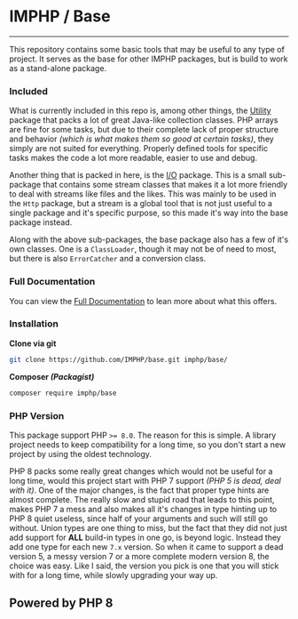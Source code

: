 # IMPHP / Base
____

This repository contains some basic tools that may be useful to any type of project. It serves as the base for other IMPHP packages, but is build to work as a stand-alone package.

### Included

What is currently included in this repo is, among other things, the [Utility](src/util/) package that packs a lot of great Java-like collection classes. PHP arrays are fine for some tasks, but due to their complete lack of proper structure and behavior _(which is what makes them so good at certain tasks)_, they simply are not suited for everything. Properly defined tools for specific tasks makes the code a lot more readable, easier to use and debug.

Another thing that is packed in here, is the [I/O](src/io/) package. This is a small sub-package that contains some stream classes that makes it a lot more friendly to deal with streams like files and the likes. This was mainly to be used in the `Http` package, but a stream is a global tool that is not just useful to a single package and it's specific purpose, so this made it's way into the base package instead.

Along with the above sub-packages, the base package also has a few of it's own classes. One is a `ClassLoader`, though it may not be of need to most, but there is also `ErrorCatcher` and a conversion class.

### Full Documentation

You can view the [Full Documentation](docs/base.md) to lean more about what this offers.

### Installation

__Clone via git__

```sh
git clone https://github.com/IMPHP/base.git imphp/base/
```

__Composer _(Packagist)___

```sh
composer require imphp/base
```

### PHP Version

This package support PHP `>= 8.0`. The reason for this is simple. A library project needs to keep compatibility for a long time, so you don't start a new project by using the oldest technology.

PHP 8 packs some really great changes which would not be useful for a long time, would this project start with PHP 7 support _(PHP 5 is dead, deal with it)_. One of the major changes, is the fact that proper type hints are almost complete. The really slow and stupid road that leads to this point, makes PHP 7 a mess and also makes all it's changes in type hinting up to PHP 8 quiet useless, since half of your arguments and such will still go without. Union types are one thing to miss, but the fact that they did not just add support for __ALL__ build-in types in one go, is beyond logic. Instead they add one type for each new `7.x` version. So when it came to support a dead version 5, a messy version 7 or a more complete modern version 8, the choice was easy. Like I said, the version you pick is one that you will stick with for a long time, while slowly upgrading your way up.

## __Powered by PHP 8__
